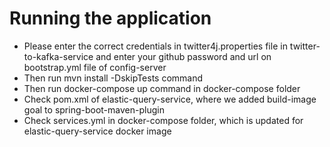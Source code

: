 # Running the application
- Please enter the correct credentials in twitter4j.properties file in twitter-to-kafka-service 
and enter your github password and url on bootstrap.yml file of config-server
- Then run mvn install -DskipTests command
- Then run docker-compose up command in docker-compose folder
- Check pom.xml of elastic-query-service, where we added build-image goal to spring-boot-maven-plugin
- Check services.yml in docker-compose folder, which is updated for elastic-query-service docker image